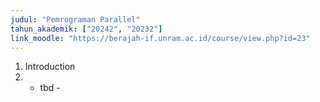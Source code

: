 ```yaml
---
judul: "Pemrograman Parallel"
tahun_akademik: ["20242", "20232"]
link_moodle: "https://berajah-if.unram.ac.id/course/view.php?id=23"
---
```


1. Introduction
2. - tbd -